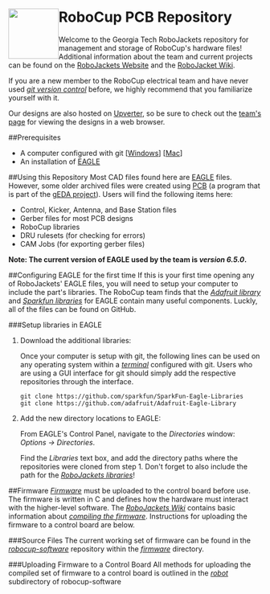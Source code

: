 <img src="https://dl.dropboxusercontent.com/s/ao3pe3n8npuxrfo/robobuzz-header.svg" height="100px" width="100px" style="float:left"/>RoboCup PCB Repository
===========
Welcome to the Georgia Tech RoboJackets repository for management and storage of RoboCup's hardware files! Additional information about the team and current projects can be found on the [RoboJackets Website](http://www.robojackets.org/teams/robocup/) and the [RoboJacket Wiki](http://wiki.robojackets.org/w/RoboCup).

If you are a new member to the RoboCup electrical team and have never used *[git version control](http://git-scm.com/)* before, we highly recommend that you familiarize yourself with it.

Our designs are also hosted on [Upverter](http://upverter.com/), so be sure to check out the [team's page](https://upverter.com/RoboCup/) for viewing the designs in a web browser.

##Prerequisites
- A computer configured with git [[Windows](https://windows.github.com)] [[Mac](https://mac.github.com/)]
- An installation of [EAGLE](http://www.cadsoftusa.com/)

##Using this Repository
Most CAD files found here are [EAGLE](http://www.cadsoftusa.com/) files. However, some older archived files were created using [PCB](http://pcb.geda-project.org) (a program that is part of the [gEDA project](http://www.geda-project.org)). Users will find the following items here:
- Control, Kicker, Antenna, and Base Station files
- Gerber files for most PCB designs
- RoboCup libraries
- DRU rulesets (for checking for errors)
- CAM Jobs (for exporting gerber files)

**Note: The current version of EAGLE used by the team is *version 6.5.0*.**

##Configuring EAGLE for the first time
If this is your first time opening any of RoboJackets' EAGLE files, you will need to setup your computer to include the part's libraries. The RoboCup team finds that the
*[Adafruit library](https://github.com/adafruit/Adafruit-Eagle-Library)* 
and 
*[Sparkfun libraries](https://github.com/sparkfun/SparkFun-Eagle-Libraries)* for EAGLE contain many useful components. Luckly, all of the files can be found on GitHub.

###Setup libraries in EAGLE

1. Download the additional libraries:

	Once your computer is setup with git, the following lines can be used on any operating system within a *[terminal](http://en.wikipedia.org/wiki/Computer_terminal)* configured with git. Users who are using a GUI interface for git should simply add the respective repositories through the interface.
	
	```shell
	git clone https://github.com/sparkfun/SparkFun-Eagle-Libraries
	git clone https://github.com/adafruit/Adafruit-Eagle-Library
	``` 
2. Add the new directory locations to EAGLE:

	From EAGLE's Control Panel, navigate to the *Directories* window: *Options -> Directories*. 
    
    Find the *Libraries* text box, and add the directory paths where the repositories were cloned from step 1. Don't forget to also include the path for the *[RoboJackets libraries](https://github.com/jjones646/robocup-pcb/tree/master/parts-libraries)*!

##Firmware
*[Firmware](http://en.wikipedia.org/wiki/Firmware)* must be uploaded to the control board before use. The firmware is written in C and defines how the hardware must interact with the higher-level software. The *[RoboJackets Wiki](http://wiki.robojackets.org)* contains basic information about *[compiling the firmware](http://wiki.robojackets.org/w/RoboCup_Compile_HOWTO)*. Instructions for uploading the firmware to a control board are below.

###Source Files
The current working set of firmware can be found in the *[robocup-software](https://github.com/RoboJackets/robocup-software)* repository within the *[firmware](https://github.com/RoboJackets/robocup-software/tree/master/firmware)* directory.

###Uploading Firmware to a Control Board
All methods for uploading the compiled set of firmware to a control board is outlined in the *[robot](https://github.com/RoboJackets/robocup-software/tree/master/firmware/robot#robot-firmware)* subdirectory of robocup-software



